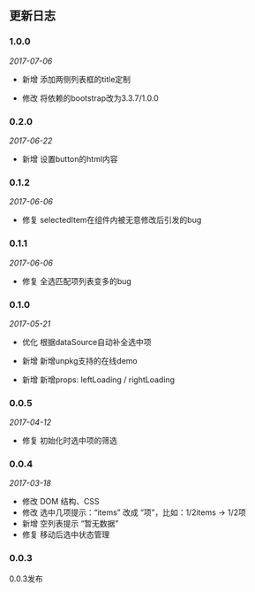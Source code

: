 ## 更新日志

### 1.0.0

*2017-07-06*

- 新增 添加两侧列表框的title定制

- 修改 将依赖的bootstrap改为3.3.7/1.0.0

### 0.2.0

*2017-06-22*

- 新增 设置button的html内容

### 0.1.2

*2017-06-06*

- 修复 selectedItem在组件内被无意修改后引发的bug

### 0.1.1

*2017-06-06*

- 修复 全选匹配项列表变多的bug

### 0.1.0

*2017-05-21*

- 优化 根据dataSource自动补全选中项

- 新增 新增unpkg支持的在线demo

- 新增 新增props: leftLoading / rightLoading

### 0.0.5

*2017-04-12*

- 修复 初始化时选中项的筛选

### 0.0.4

*2017-03-18*

- 修改 DOM 结构、CSS
- 修改 选中几项提示：“items” 改成 “项”，比如：1/2items -> 1/2项
- 新增 空列表提示 “暂无数据”
- 修复 移动后选中状态管理

### 0.0.3

0.0.3发布